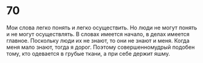 # 70

Мои слова легко понять и легко осуществить. Но люди не могут понять и не могут осуществлять. В словах имеется начало, в делах имеется главное. Поскольку люди их не знают, то они не знают и меня. Когда меня мало знают, тогда я дорог. Поэтому совершенномудрый подобен тому, кто одевается в грубые ткани, а при себе держит яшму.